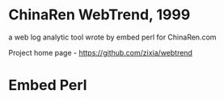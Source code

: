 # ChinaRen WebTrend, 1999
a web log analytic tool wrote by embed perl for ChinaRen.com

Project home page - https://github.com/zixia/webtrend

# Embed Perl
